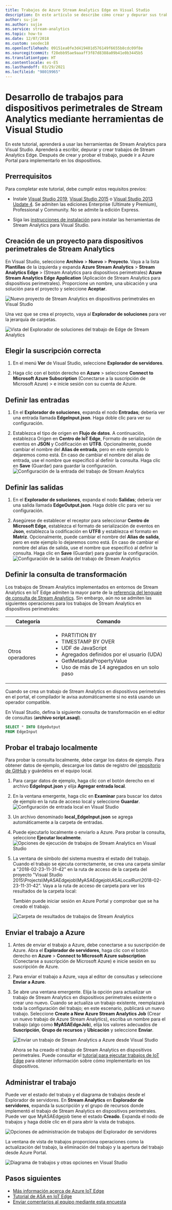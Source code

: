 ```yaml
---
title: Trabajos de Azure Stream Analytics Edge en Visual Studio
description: En este artículo se describe cómo crear y depurar sus trabajos de Stream Analytics en IoT Edge mediante las herramientas de Stream Analytics para Visual Studio.
author: su-jie
ms.author: sujie
ms.service: stream-analytics
ms.topic: how-to
ms.date: 12/07/2018
ms.custom: seodec18
ms.openlocfilehash: 09151ea0fe3d419401d576149f6655b8cdc09f8e
ms.sourcegitcommit: f28ebb95ae9aaaff3f87d8388a09b41e0b3445b5
ms.translationtype: HT
ms.contentlocale: es-ES
ms.lasthandoff: 03/29/2021
ms.locfileid: "98019965"
---
```

# <a name="develop-stream-analytics-edge-jobs-using-visual-studio-tools"></a>Desarrollo de trabajos para dispositivos perimetrales de Stream Analytics mediante herramientas de Visual Studio

En este tutorial, aprenderá a usar las herramientas de Stream Analytics para Visual Studio. Aprenderá a escribir, depurar y crear trabajos de Stream Analytics Edge. Después de crear y probar el trabajo, puede ir a Azure Portal para implementarlo en los dispositivos. 

## <a name="prerequisites"></a>Prerrequisitos

Para completar este tutorial, debe cumplir estos requisitos previos:

* Instale [Visual Studio 2019](https://visualstudio.microsoft.com/downloads/), [Visual Studio 2015](https://www.visualstudio.com/vs/older-downloads/) o [Visual Studio 2013 Update 4](https://www.microsoft.com/download/details.aspx?id=45326). Se admiten las ediciones Enterprise (Ultimate y Premium), Professional y Community. No se admite la edición Express.  

* Siga las [instrucciones de instalación](stream-analytics-tools-for-visual-studio-edge-jobs.md) para instalar las herramientas de Stream Analytics para Visual Studio.
 
## <a name="create-a-stream-analytics-edge-project"></a>Creación de un proyecto para dispositivos perimetrales de Stream Analytics 

En Visual Studio, seleccione **Archivo** > **Nuevo** > **Proyecto**. Vaya a la lista **Plantillas** de la izquierda y expanda **Azure Stream Analytics** > **Stream Analytics Edge** >  (Stream Analytics para dispositivos perimetrales) **Azure Stream Analytics Edge Application** (Aplicación de Stream Analytics para dispositivos perimetrales). Proporcione un nombre, una ubicación y una solución para el proyecto y seleccione **Aceptar**.

![Nuevo proyecto de Stream Analytics en dispositivos perimetrales en Visual Studio](./media/stream-analytics-tools-for-visual-studio-edge-jobs/new-stream-analytics-edge-project.png)

Una vez que se crea el proyecto, vaya al **Explorador de soluciones** para ver la jerarquía de carpetas.

![Vista del Explorador de soluciones del trabajo de Edge de Stream Analytics](./media/stream-analytics-tools-for-visual-studio-edge-jobs/edge-project-in-solution-explorer.png)

 
## <a name="choose-the-correct-subscription"></a>Elegir la suscripción correcta

1. En el menú **Ver** de Visual Studio, seleccione **Explorador de servidores**.  

2. Haga clic con el botón derecho en **Azure** > seleccione **Connect to Microsoft Azure Subscription** (Conectarse a la suscripción de Microsoft Azure) > e inicie sesión con su cuenta de Azure.

## <a name="define-inputs"></a>Definir las entradas

1. En el **Explorador de soluciones**, expanda el nodo **Entradas**; debería ver una entrada llamada **EdgeInput.json**. Haga doble clic para ver su configuración.  

2. Establezca el tipo de origen en **Flujo de datos**. A continuación, establezca Origen en **Centro de IoT Edge**, Formato de serialización de eventos en **JSON** y Codificación en **UTF8**. Opcionalmente, puede cambiar el nombre del **Alias de entrada**, pero en este ejemplo lo dejaremos como está. En caso de cambiar el nombre del alias de entrada, use el nombre que especificó al definir la consulta. Haga clic en **Save** (Guardar) para guardar la configuración.  
   ![Configuración de la entrada del trabajo de Stream Analytics](./media/stream-analytics-tools-for-visual-studio-edge-jobs/stream-analytics-input-configuration.png)
 


## <a name="define-outputs"></a>Definir las salidas

1. En el **Explorador de soluciones**, expanda el nodo **Salidas**; debería ver una salida llamada **EdgeOutput.json**. Haga doble clic para ver su configuración.  

2. Asegúrese de establecer el receptor para seleccionar **Centro de Microsoft Edge**, establezca el formato de serialización de eventos en **Json**, establezca la codificación en **UTF8** y establezca el formato en **Matriz**. Opcionalmente, puede cambiar el nombre del **Alias de salida**, pero en este ejemplo lo dejaremos como está. En caso de cambiar el nombre del alias de salida, use el nombre que especificó al definir la consulta. Haga clic en **Save** (Guardar) para guardar la configuración. 
   ![Configuración de la salida del trabajo de Stream Analytics](./media/stream-analytics-tools-for-visual-studio-edge-jobs/stream-analytics-output-configuration.png)
 
## <a name="define-the-transformation-query"></a>Definir la consulta de transformación

Los trabajos de Stream Analytics implementados en entornos de Stream Analytics en IoT Edge admiten la mayor parte de la [referencia del lenguaje de consulta de Stream Analytics](/stream-analytics-query/stream-analytics-query-language-reference?f=255&MSPPError=-2147217396). Sin embargo, aún no se admiten las siguientes operaciones para los trabajos de Stream Analytics en dispositivos perimetrales: 


|**Categoría**  | **Comando**  |
|---------|---------|
|Otros operadores | <ul><li>PARTITION BY</li><li>TIMESTAMP BY OVER</li><li>UDF de JavaScript</li><li>Agregados definidos por el usuario (UDA)</li><li>GetMetadataPropertyValue</li><li>Uso de más de 14 agregados en un solo paso</li></ul>   |

Cuando se crea un trabajo de Stream Analytics en dispositivos perimetrales en el portal, el compilador le avisa automáticamente si no está usando un operador compatible.

En Visual Studio, defina la siguiente consulta de transformación en el editor de consultas (**archivo script.asaql**).

```sql
SELECT * INTO EdgeOutput
FROM EdgeInput 
```

## <a name="test-the-job-locally"></a>Probar el trabajo localmente

Para probar la consulta localmente, debe cargar los datos de ejemplo. Para obtener datos de ejemplo, descargue los datos de registro del [repositorio de GitHub](https://github.com/Azure/azure-stream-analytics/blob/master/Sample%20Data/Registration.json) y guárdelos en el equipo local. 

1. Para cargar datos de ejemplo, haga clic con el botón derecho en el archivo **EdgeInput.json** y elija **Agregar entrada local**.  

2. En la ventana emergente, haga clic en **Examinar** para buscar los datos de ejemplo en la ruta de acceso local y seleccione **Guardar**.
   ![Configuración de entrada local en Visual Studio](./media/stream-analytics-tools-for-visual-studio-edge-jobs/stream-analytics-local-input-configuration.png)
 
3. Un archivo denominado **local_EdgeInput.json** se agrega automáticamente a la carpeta de entradas.  
4. Puede ejecutarlo localmente o enviarlo a Azure. Para probar la consulta, seleccione **Ejecutar localmente**.  
   ![Opciones de ejecución de trabajos de Stream Analytics en Visual Studio](./media/stream-analytics-tools-for-visual-studio-edge-jobs/stream-analytics-visual-stuidio-run-options.png)
 
5. La ventana de símbolo del sistema muestra el estado del trabajo. Cuando el trabajo se ejecuta correctamente, se crea una carpeta similar a "2018-02-23-11-31-42" en la ruta de acceso de la carpeta del proyecto "Visual Studio 2015\Projects\MyASAEdgejob\MyASAEdgejob\ASALocalRun\2018-02-23-11-31-42". Vaya a la ruta de acceso de carpeta para ver los resultados de la carpeta local:

   También puede iniciar sesión en Azure Portal y comprobar que se ha creado el trabajo. 

   ![Carpeta de resultados de trabajos de Stream Analytics](./media/stream-analytics-tools-for-visual-studio-edge-jobs/stream-analytics-job-result-folder.png)

## <a name="submit-the-job-to-azure"></a>Enviar el trabajo a Azure

1. Antes de enviar el trabajo a Azure, debe conectarse a su suscripción de Azure. Abra el **Explorador de servidores**, haga clic con el botón derecho en **Azure** > **Connect to Microsoft Azure subscription** (Conectarse a suscripción de Microsoft Azure) e inicie sesión en su suscripción de Azure.  

2. Para enviar el trabajo a Azure, vaya al editor de consultas y seleccione **Enviar a Azure**.  

3. Se abre una ventana emergente. Elija la opción para actualizar un trabajo de Stream Analytics en dispositivos perimetrales existente o crear uno nuevo. Cuando se actualiza un trabajo existente, reemplazará toda la configuración del trabajo; en este escenario, publicará un nuevo trabajo. Seleccione **Create a New Azure Stream Analytics Job** (Crear un nuevo trabajo de Azure Stream Analytics), escriba un nombre para el trabajo (algo como **MyASAEdgeJob**), elija los valores adecuados de **Suscripción**, **Grupo de recursos** y **Ubicación** y seleccione **Enviar**.

   ![Enviar un trabajo de Stream Analytics a Azure desde Visual Studio](./media/stream-analytics-tools-for-visual-studio-edge-jobs/submit-stream-analytics-job-to-azure.png)
 
   Ahora se ha creado el trabajo de Stream Analytics en dispositivos perimetrales. Puede consultar el [tutorial para ejecutar trabajos de IoT Edge](stream-analytics-edge.md) para obtener información sobre cómo implementarlo en los dispositivos. 

## <a name="manage-the-job"></a>Administrar el trabajo 

Puede ver el estado del trabajo y el diagrama de trabajos desde el Explorador de servidores. En **Stream Analytics** en **Explorador de servidores**, expanda la suscripción y el grupo de recursos donde implementó el trabajo de Stream Analytics en dispositivos perimetrales. Puede ver que MyASAEdgejob tiene el estado **Creado**. Expanda el nodo de trabajos y haga doble clic en él para abrir la vista de trabajos.

![Opciones de administración de trabajos del Explorador de servidores](./media/stream-analytics-tools-for-visual-studio-edge-jobs/server-explorer-options.png)
 
La ventana de vista de trabajos proporciona operaciones como la actualización del trabajo, la eliminación del trabajo y la apertura del trabajo desde Azure Portal.

![Diagrama de trabajos y otras opciones en Visual Studio](./media/stream-analytics-tools-for-visual-studio-edge-jobs/job-diagram-and-other-options.png) 

## <a name="next-steps"></a>Pasos siguientes

* [Más información acerca de Azure IoT Edge](../iot-edge/about-iot-edge.md)
* [Tutorial de ASA en IoT Edge](../iot-edge/tutorial-deploy-stream-analytics.md)
* [Enviar comentarios al equipo mediante esta encuesta](https://forms.office.com/Pages/ResponsePage.aspx?id=v4j5cvGGr0GRqy180BHbR2czagZ-i_9Cg6NhAZlH9ypUMjNEM0RDVU9CVTBQWDdYTlk0UDNTTFdUTC4u)